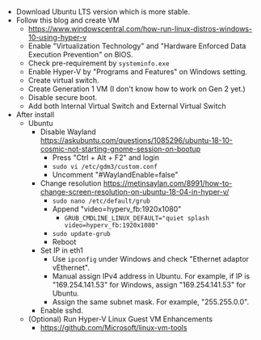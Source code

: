 * Download Ubuntu LTS version which is more stable.
* Follow this blog and create VM
  * <https://www.windowscentral.com/how-run-linux-distros-windows-10-using-hyper-v>
  * Enable "Virtualization Technology" and "Hardware Enforced Data Execution Prevention" on BIOS.
  * Check pre-requirement by `systeminfo.exe`
  * Enable Hyper-V by "Programs and Features" on Windows setting.
  * Create virtual switch.
  * Create Generation 1 VM (I don't know how to work on Gen 2 yet.)
  * Disable secure boot.
  * Add both Internal Virtual Switch and External Virtual Switch
* After install
  * Ubuntu
    * Disable Wayland <https://askubuntu.com/questions/1085296/ubuntu-18-10-cosmic-not-starting-gnome-session-on-bootup>
      * Press "Ctrl + Alt + F2" and login
      * `sudo vi /etc/gdm3/custom.conf`
      * Uncomment "#WaylandEnable=false"
    * Change resolution <https://metinsaylan.com/8991/how-to-change-screen-resolution-on-ubuntu-18-04-in-hyper-v/>
      * `sudo nano /etc/default/grub`
      * Append "video=hyperv_fb:1920x1080"
        * `GRUB_CMDLINE_LINUX_DEFAULT="quiet splash video=hyperv_fb:1920x1080"`
      * `sudo update-grub`
      * Reboot
    * Set IP in eth1
      * Use `ipconfig` under Windows and check "Ethernet adaptor vEthernet".
      * Manual assign IPv4 address in Ubuntu. For example, if IP is "169.254.141.53" for Windows, assign "169.254.141.53" for Ubuntu.
      * Assign the same subnet mask. For example, "255.255.0.0".
    * Enable sshd.
  * (Optional) Run Hyper-V Linux Guest VM Enhancements
    * <https://github.com/Microsoft/linux-vm-tools>
